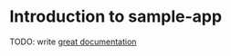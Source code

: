 # Introduction to sample-app

TODO: write [great documentation](http://jacobian.org/writing/what-to-write/)
